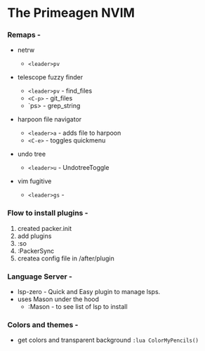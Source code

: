 
# The Primeagen NVIM

### Remaps -
* netrw 
    * `<leader>pv`
* telescope fuzzy finder
    * `<leader>pv` - find_files
    * `<C-p>` - git_files
    * `<leader>ps> - grep_string
* harpoon file navigator
    * `<leader>a` - adds file to harpoon
    * `<C-e>` - toggles quickmenu

* undo tree
    * `<leader>u` - UndotreeToggle

* vim fugitive
    * `<leader>gs` - 

### Flow to install plugins - 
1) created packer.init
2) add plugins
3) :so 
4) :PackerSync
5) createa  config file in /after/plugin

### Language Server -
* lsp-zero - Quick and Easy plugin to manage lsps.
* uses Mason under the hood
    * :Mason - to see list of lsp to install


### Colors and themes - 
- get colors and transparent background 
    `:lua ColorMyPencils()`



